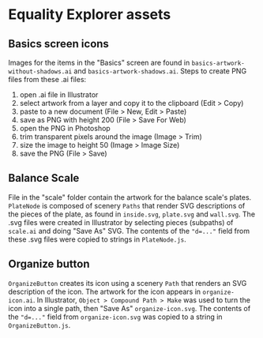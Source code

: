 Equality Explorer assets
================

## Basics screen icons

Images for the items in the "Basics" screen are found in `basics-artwork-without-shadows.ai` and
`basics-artwork-shadows.ai`. Steps to create PNG files from these .ai files:
1. open .ai file in Illustrator
1. select artwork from a layer and copy it to the clipboard (Edit > Copy)
2. paste to a new document (File > New, Edit > Paste)
3. save as PNG with height 200 (File > Save For Web)
4. open the PNG in Photoshop
5. trim transparent pixels around the image (Image > Trim)
6. size the image to height 50 (Image > Image Size)
7. save the PNG (File > Save)

## Balance Scale

File in the "scale" folder contain the artwork for the balance scale's plates. `PlateNode` is composed of scenery `Paths` that render SVG descriptions of the pieces of the plate, as found in `inside.svg`, `plate.svg` and `wall.svg`. The .svg files were created in Illustrator by selecting pieces (subpaths) of `scale.ai` and doing "Save As" SVG. The contents of the `"d=..."` field from these .svg files were copied to strings in `PlateNode.js`.

## Organize button

`OrganizeButton` creates its icon using a scenery `Path` that renders an SVG description of the icon. The artwork
for the icon appears in `organize-icon.ai`. In Illustrator, `Object > Compound Path > Make` was used to turn the icon
into a single path, then "Save As" `organize-icon.svg`. The contents of the `"d=..."` field from `organize-icon.svg` 
was copied to a string in `OrganizeButton.js`.
